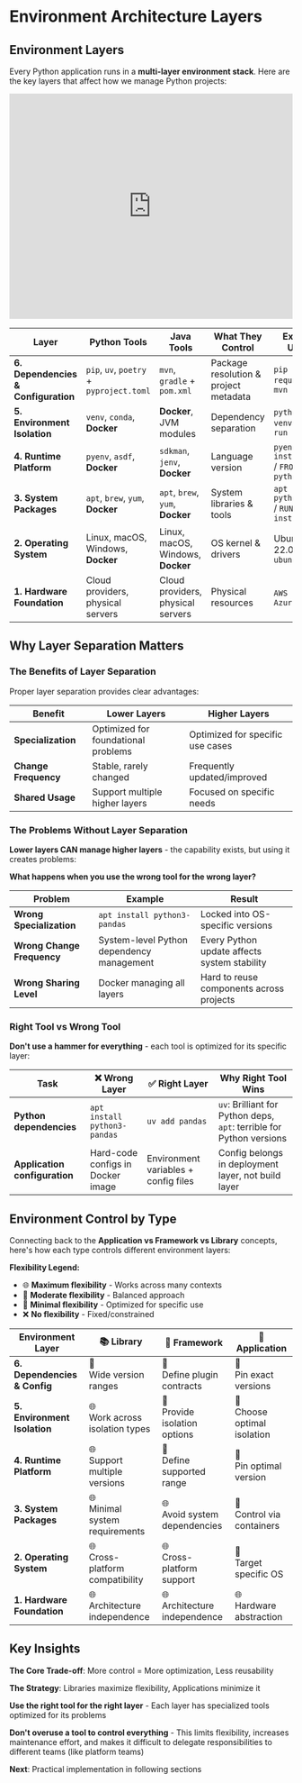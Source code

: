 # Environment Architecture Layers

## Environment Layers

Every Python application runs in a **multi-layer environment stack**. Here are the key layers that affect how we manage Python projects:

  <iframe src="https://www.tldraw.com/p/0zOzCdw0NMJIFmWJ4K9de?d=v0.0.1313.892.Zntmj6LUpQYEBSGgTjhRq"
    style="width: 100%; height: 400px; border: none;"
    allowfullscreen
    loading="lazy"
  ></iframe>

| Layer | Python Tools | Java Tools | What They Control | Example Usage |
|-------|--------------|------------|-------------------|---------------|
| **6. Dependencies & Configuration** | `pip`, `uv`, `poetry` + `pyproject.toml` | `mvn`, `gradle` + `pom.xml` | Package resolution & project metadata | `pip install requests` / `mvn install` |
| **5. Environment Isolation** | `venv`, `conda`, **Docker** | **Docker**, JVM modules | Dependency separation | `python -m venv` / `docker run openjdk` |
| **4. Runtime Platform** | `pyenv`, `asdf`, **Docker** | `sdkman`, `jenv`, **Docker** | Language version | `pyenv install 3.11` / `FROM python:3.11` |
| **3. System Packages** | `apt`, `brew`, `yum`, **Docker** | `apt`, `brew`, `yum`, **Docker** | System libraries & tools | `apt install python3-dev` / `RUN apt install` |
| **2. Operating System** | Linux, macOS, Windows, **Docker** | Linux, macOS, Windows, **Docker** | OS kernel & drivers | Ubuntu 22.04 / `FROM ubuntu:22.04` |
| **1. Hardware Foundation** | Cloud providers, physical servers | Cloud providers, physical servers | Physical resources | `AWS EC2`, `Azure VMs` |

## Why Layer Separation Matters

### The Benefits of Layer Separation

Proper layer separation provides clear advantages:

| Benefit | Lower Layers | Higher Layers |
|---------|-------------|---------------|
| **Specialization** | Optimized for foundational problems | Optimized for specific use cases |
| **Change Frequency** | Stable, rarely changed | Frequently updated/improved |
| **Shared Usage** | Support multiple higher layers | Focused on specific needs |

### The Problems Without Layer Separation

**Lower layers CAN manage higher layers** - the capability exists, but using it creates problems:

**What happens when you use the wrong tool for the wrong layer?**

| Problem | Example | Result |
|---------|---------|--------|
| **Wrong Specialization** | `apt install python3-pandas` | Locked into OS-specific versions |
| **Wrong Change Frequency** | System-level Python dependency management | Every Python update affects system stability |
| **Wrong Sharing Level** | Docker managing all layers | Hard to reuse components across projects |

### Right Tool vs Wrong Tool

**Don't use a hammer for everything** - each tool is optimized for its specific layer:

| Task | ❌ Wrong Layer | ✅ Right Layer | Why Right Tool Wins |
|------|---------------|----------------|-------------------|
| **Python dependencies** | `apt install python3-pandas` | `uv add pandas` | `uv`: Brilliant for Python deps, `apt`: terrible for Python versions |
| **Application configuration** | Hard-code configs in Docker image | Environment variables + config files | Config belongs in deployment layer, not build layer |



## Environment Control by Type

Connecting back to the **Application vs Framework vs Library** concepts, here's how each type controls different environment layers:

**Flexibility Legend:**
- 🌐 **Maximum flexibility** - Works across many contexts
- 🔸 **Moderate flexibility** - Balanced approach
- 🎯 **Minimal flexibility** - Optimized for specific use
- ❌ **No flexibility** - Fixed/constrained

| Environment Layer | 📚 **Library** | 🔧 **Framework** | 🎯 **Application** |
|-------------------|----------------|------------------|-------------------|
| **6. Dependencies & Config** | 🔸<br/>Wide version ranges | 🔸<br/>Define plugin contracts | 🎯<br/>Pin exact versions |
| **5. Environment Isolation** | 🌐<br/>Work across isolation types | 🔸<br/>Provide isolation options | 🎯<br/>Choose optimal isolation |
| **4. Runtime Platform** | 🌐<br/>Support multiple versions | 🔸<br/>Define supported range | 🎯<br/>Pin optimal version |
| **3. System Packages** | 🌐<br/>Minimal system requirements | 🌐<br/>Avoid system dependencies | 🔸<br/>Control via containers |
| **2. Operating System** | 🌐<br/>Cross-platform compatibility | 🌐<br/>Cross-platform support | 🔸<br/>Target specific OS |
| **1. Hardware Foundation** | 🌐<br/>Architecture independence | 🌐<br/>Architecture independence | 🌐<br/>Hardware abstraction |

## Key Insights

**The Core Trade-off**: More control = More optimization, Less reusability

**The Strategy**: Libraries maximize flexibility, Applications minimize it

**Use the right tool for the right layer** - Each layer has specialized tools optimized for its problems

**Don't overuse a tool to control everything** - This limits flexibility, increases maintenance effort, and makes it difficult to delegate responsibilities to different teams (like platform teams)

**Next**: Practical implementation in following sections